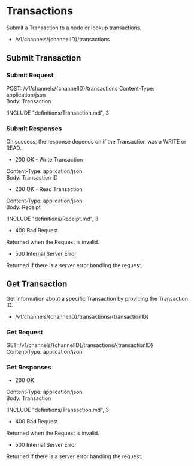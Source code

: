 # Transactions

Submit a Transaction to a node or lookup transactions.

- /v1/channels/{channelID}/transactions

## Submit Transaction

### Submit Request

POST: /v1/channels/{channelID}/transactions
Content-Type: application/json  
Body: Transaction

!INCLUDE "definitions/Transaction.md", 3

### Submit Responses

On success, the response depends on if the Transaction was a WRITE or READ.

- 200 OK - Write Transaction

Content-Type: application/json  
Body: Transaction ID

- 200 OK - Read Transaction

Content-Type: application/json  
Body: Receipt

!INCLUDE "definitions/Receipt.md", 3

- 400 Bad Request

Returned when the Request is invalid.

- 500 Internal Server Error

Returned if there is a server error handling the request.

## Get Transaction

Get information about a specific Transaction by providing the Transaction ID.

- /v1/channels/{channelID}/transactions/{transactionID}

### Get Request

GET: /v1/channels/{channelID}/transactions/{transactionID}  
Content-Type: application/json  

### Get Responses

- 200 OK

Content-Type: application/json  
Body: Transaction

!INCLUDE "definitions/Transaction.md", 3

- 400 Bad Request

Returned when the Request is invalid.

- 500 Internal Server Error

Returned if there is a server error handling the request.
